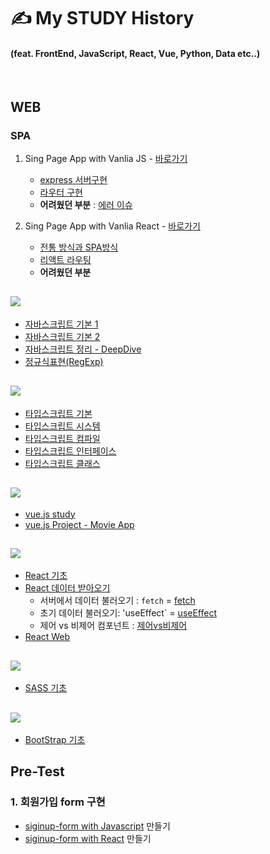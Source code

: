 # ✍ My STUDY History 
#### (feat. FrontEnd, JavaScript, React, Vue, Python, Data etc..)

<br/>

## WEB
### SPA
1. Sing Page App with Vanlia JS - [바로가기](https://github.com/ohtaekwon/Vanlia-JS-Single-Page-App-Test)
    - [express 서버구현](https://github.com/ohtaekwon/Vanlia-JS-Single-Page-App-Test#2-express-%EC%84%9C%EB%B2%84-%EA%B5%AC%EC%B6%95%ED%95%98%EA%B8%B0)
    - [라우터 구현](https://github.com/ohtaekwon/Vanlia-JS-Single-Page-App-Test#3-router-%EA%B5%AC%ED%98%84%ED%95%98%EA%B8%B0)
     - **어려웠던 부분** : [에러 이슈](https://github.com/ohtaekwon/Vanlia-JS-Single-Page-App-Test#%EC%97%90%EB%9F%AC-%EC%9D%B4%EC%8A%88)

2. Sing Page App with Vanlia React - [바로가기](https://github.com/ohtaekwon/React-Routes-test)
    - [전통 방식과 SPA방식](https://github.com/ohtaekwon/React-Routes-test#1-%EC%A0%84%ED%86%B5%EC%A0%81%EC%9D%B8-%EB%B0%A9%EC%8B%9D%EA%B3%BC-spa%EB%B0%A9%EC%8B%9D)
    - [리액트 라우팅](https://github.com/ohtaekwon/React-Routes-test#2-%EB%9D%BC%EC%9A%B0%ED%8C%85routing)
    - **어려웠던 부분**

## <img src="https://img.shields.io/badge/javascript-F7DF1E?style=for-the-badge&logo=javascript&logoColor=black"> 

- [자바스크립트 기본 1](https://github.com/ohtaekwon/TIL-JavaScript/tree/master/Modern-JavaScript#today-i-learning-repositories)
- [자바스크립트 기본 2](https://github.com/ohtaekwon/TIL-JavaScript/tree/master/JavaScript-200%EC%A0%9C/PART_01)
- [자바스크립트 정리 - DeepDive](https://github.com/ohtaekwon/TIL-JavaScript/tree/master/Moder-JavaScript-Deep-Dive)
- [정규식표현(RegExp)](https://github.com/ohtaekwon/RegExp#%EC%A0%95%EA%B7%9C%ED%91%9C%ED%98%84%EC%8B%9Dregexp)

##  <img src="https://img.shields.io/badge/-TypeScript-007ACC?style=for-the-badge&logo=typescript&logoColor=white"/>
- [타입스크립트 기본](https://github.com/ohtaekwon/TSC-Test/tree/master/ch02_Basic-Types#ch2-basic-types)
- [타입스크립트 시스템](https://github.com/ohtaekwon/TSC-Test/tree/master/ch03_Type-System)
- [타입스크립트 컴파일](https://github.com/ohtaekwon/TSC-Test/tree/master/ch04_TypeScript-Compiler)
- [타입스크립트 인터페이스](https://github.com/ohtaekwon/TSC-Test/tree/master/ch05_Interfaces#ch5-typescript-essentials)
- [타입스크립트 클래스](https://github.com/ohtaekwon/TSC-Test/tree/master/ch06_Classes)

## <img src="https://img.shields.io/badge/vue.js-4FC08D?style=for-the-badge&logo=vue.js&logoColor=white"> 
- [vue.js study](https://github.com/ohtaekwon/TIL/tree/master/vue)
- [vue.js Project - Movie App](https://github.com/ohtaekwon/TIL/tree/master/Vue-Movie-Project)

## <img src="https://img.shields.io/badge/-React-222222?style=for-the-badge&logo=react"> 
- [React 기초](https://github.com/ohtaekwon/TIL/tree/master/React/React-Basic)
- [React 데이터 받아오기](https://github.com/ohtaekwon/TIL/tree/master/React/React-Data)
    - 서버에서 데이터 불러오기 : `fetch` = [fetch](https://github.com/ohtaekwon/TIL/tree/master/React/React-Web)
    - 초기 데이터 불러오기: 'useEffect`  = [useEffect](https://github.com/ohtaekwon/TIL/tree/master/React/React-Web)
    - 제어 vs 비제어 컴포넌트 : [제어vs비제어](https://github.com/hanameee/mini-signup-form-react/wiki/%5B%EA%B0%95%EC%9D%98%EC%95%88%5D-%EC%A0%9C%EC%96%B4-%EC%BB%B4%ED%8F%AC%EB%84%8C%ED%8A%B8%EC%99%80-%EB%B9%84%EC%A0%9C%EC%96%B4-%EC%BB%B4%ED%8F%AC%EB%84%8C%ED%8A%B8)
- [React Web](https://github.com/ohtaekwon/TIL/tree/master/React/React-Web)


## <img src="https://img.shields.io/badge/SCSS-CF649A?style=for-the-badge&logo=SASS&logoColor=white%20">
- [SASS 기초](https://github.com/ohtaekwon/TIL/tree/master/SCSS#scss-sass)

## <img src="https://img.shields.io/badge/bootstrap-7952B3?style=for-the-badge&logo=bootstrap&logoColor=white">
- [BootStrap 기초](https://github.com/ohtaekwon/TIL/tree/master/bootstrap#bootstraps)

## Pre-Test

### 1. 회원가입 form 구현
- [siginup-form with Javascript](https://github.com/ohtaekwon/mini-signup-form) 만들기 
- [siginup-form with React](https://github.com/ohtaekwon/React-mini-signup-form) 만들기


